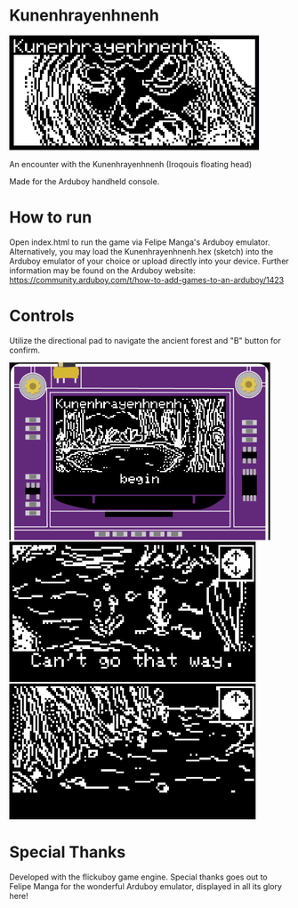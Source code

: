 # Kunenhrayenhnenh

![Banner](/banner.png)

An encounter with the Kunenhrayenhnenh (Iroqouis floating head)

Made for the Arduboy handheld console.

# How to run

Open index.html to run the game via Felipe Manga's Arduboy emulator. Alternatively, you may load the Kunenhrayenhnenh.hex (sketch) into the Arduboy emulator of your choice or upload directly into your device. Further information may be found on the Arduboy website: https://community.arduboy.com/t/how-to-add-games-to-an-arduboy/1423

# Controls

Utilize the directional pad to navigate the ancient forest and "B" button for confirm.

![Screenshot1](/1.png)
![Screenshot2](/2.png)
![Screenshot4](/4.png)

# Special Thanks

Developed with the flickuboy game engine. Special thanks goes out to Felipe Manga for the wonderful Arduboy emulator, displayed in all its glory here!
